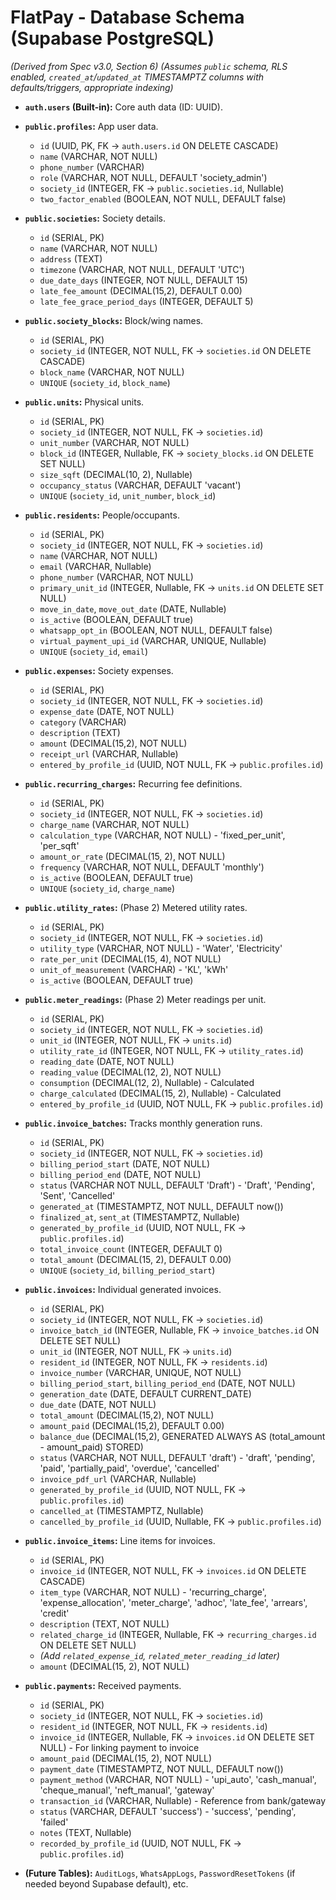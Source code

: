# FlatPay - Database Schema (Supabase PostgreSQL)

*(Derived from Spec v3.0, Section 6)*
*(Assumes `public` schema, RLS enabled, `created_at`/`updated_at` TIMESTAMPTZ columns with defaults/triggers, appropriate indexing)*

*   **`auth.users` (Built-in):** Core auth data (ID: UUID).
*   **`public.profiles`:** App user data.
    *   `id` (UUID, PK, FK -> `auth.users.id` ON DELETE CASCADE)
    *   `name` (VARCHAR, NOT NULL)
    *   `phone_number` (VARCHAR)
    *   `role` (VARCHAR, NOT NULL, DEFAULT 'society_admin')
    *   `society_id` (INTEGER, FK -> `public.societies.id`, Nullable)
    *   `two_factor_enabled` (BOOLEAN, NOT NULL, DEFAULT false)
*   **`public.societies`:** Society details.
    *   `id` (SERIAL, PK)
    *   `name` (VARCHAR, NOT NULL)
    *   `address` (TEXT)
    *   `timezone` (VARCHAR, NOT NULL, DEFAULT 'UTC')
    *   `due_date_days` (INTEGER, NOT NULL, DEFAULT 15)
    *   `late_fee_amount` (DECIMAL(15,2), DEFAULT 0.00)
    *   `late_fee_grace_period_days` (INTEGER, DEFAULT 5)
*   **`public.society_blocks`:** Block/wing names.
    *   `id` (SERIAL, PK)
    *   `society_id` (INTEGER, NOT NULL, FK -> `societies.id` ON DELETE CASCADE)
    *   `block_name` (VARCHAR, NOT NULL)
    *   `UNIQUE` (`society_id`, `block_name`)
*   **`public.units`:** Physical units.
    *   `id` (SERIAL, PK)
    *   `society_id` (INTEGER, NOT NULL, FK -> `societies.id`)
    *   `unit_number` (VARCHAR, NOT NULL)
    *   `block_id` (INTEGER, Nullable, FK -> `society_blocks.id` ON DELETE SET NULL)
    *   `size_sqft` (DECIMAL(10, 2), Nullable)
    *   `occupancy_status` (VARCHAR, DEFAULT 'vacant')
    *   `UNIQUE` (`society_id`, `unit_number`, `block_id`)
*   **`public.residents`:** People/occupants.
    *   `id` (SERIAL, PK)
    *   `society_id` (INTEGER, NOT NULL, FK -> `societies.id`)
    *   `name` (VARCHAR, NOT NULL)
    *   `email` (VARCHAR, Nullable)
    *   `phone_number` (VARCHAR, NOT NULL)
    *   `primary_unit_id` (INTEGER, Nullable, FK -> `units.id` ON DELETE SET NULL)
    *   `move_in_date`, `move_out_date` (DATE, Nullable)
    *   `is_active` (BOOLEAN, DEFAULT true)
    *   `whatsapp_opt_in` (BOOLEAN, NOT NULL, DEFAULT false)
    *   `virtual_payment_upi_id` (VARCHAR, UNIQUE, Nullable)
    *   `UNIQUE` (`society_id`, `email`)
*   **`public.expenses`:** Society expenses.
    *   `id` (SERIAL, PK)
    *   `society_id` (INTEGER, NOT NULL, FK -> `societies.id`)
    *   `expense_date` (DATE, NOT NULL)
    *   `category` (VARCHAR)
    *   `description` (TEXT)
    *   `amount` (DECIMAL(15,2), NOT NULL)
    *   `receipt_url` (VARCHAR, Nullable)
    *   `entered_by_profile_id` (UUID, NOT NULL, FK -> `public.profiles.id`)
*   **`public.recurring_charges`:** Recurring fee definitions.
    *   `id` (SERIAL, PK)
    *   `society_id` (INTEGER, NOT NULL, FK -> `societies.id`)
    *   `charge_name` (VARCHAR, NOT NULL)
    *   `calculation_type` (VARCHAR, NOT NULL) - 'fixed_per_unit', 'per_sqft'
    *   `amount_or_rate` (DECIMAL(15, 2), NOT NULL)
    *   `frequency` (VARCHAR, NOT NULL, DEFAULT 'monthly')
    *   `is_active` (BOOLEAN, DEFAULT true)
    *   `UNIQUE` (`society_id`, `charge_name`)
*   **`public.utility_rates`:** (Phase 2) Metered utility rates.
    *   `id` (SERIAL, PK)
    *   `society_id` (INTEGER, NOT NULL, FK -> `societies.id`)
    *   `utility_type` (VARCHAR, NOT NULL) - 'Water', 'Electricity'
    *   `rate_per_unit` (DECIMAL(15, 4), NOT NULL)
    *   `unit_of_measurement` (VARCHAR) - 'KL', 'kWh'
    *   `is_active` (BOOLEAN, DEFAULT true)
*   **`public.meter_readings`:** (Phase 2) Meter readings per unit.
    *   `id` (SERIAL, PK)
    *   `society_id` (INTEGER, NOT NULL, FK -> `societies.id`)
    *   `unit_id` (INTEGER, NOT NULL, FK -> `units.id`)
    *   `utility_rate_id` (INTEGER, NOT NULL, FK -> `utility_rates.id`)
    *   `reading_date` (DATE, NOT NULL)
    *   `reading_value` (DECIMAL(12, 2), NOT NULL)
    *   `consumption` (DECIMAL(12, 2), Nullable) - Calculated
    *   `charge_calculated` (DECIMAL(15, 2), Nullable) - Calculated
    *   `entered_by_profile_id` (UUID, NOT NULL, FK -> `public.profiles.id`)
*   **`public.invoice_batches`:** Tracks monthly generation runs.
    *   `id` (SERIAL, PK)
    *   `society_id` (INTEGER, NOT NULL, FK -> `societies.id`)
    *   `billing_period_start` (DATE, NOT NULL)
    *   `billing_period_end` (DATE, NOT NULL)
    *   `status` (VARCHAR NOT NULL, DEFAULT 'Draft') - 'Draft', 'Pending', 'Sent', 'Cancelled'
    *   `generated_at` (TIMESTAMPTZ, NOT NULL, DEFAULT now())
    *   `finalized_at`, `sent_at` (TIMESTAMPTZ, Nullable)
    *   `generated_by_profile_id` (UUID, NOT NULL, FK -> `public.profiles.id`)
    *   `total_invoice_count` (INTEGER, DEFAULT 0)
    *   `total_amount` (DECIMAL(15, 2), DEFAULT 0.00)
    *   `UNIQUE` (`society_id`, `billing_period_start`)
*   **`public.invoices`:** Individual generated invoices.
    *   `id` (SERIAL, PK)
    *   `society_id` (INTEGER, NOT NULL, FK -> `societies.id`)
    *   `invoice_batch_id` (INTEGER, Nullable, FK -> `invoice_batches.id` ON DELETE SET NULL)
    *   `unit_id` (INTEGER, NOT NULL, FK -> `units.id`)
    *   `resident_id` (INTEGER, NOT NULL, FK -> `residents.id`)
    *   `invoice_number` (VARCHAR, UNIQUE, NOT NULL)
    *   `billing_period_start`, `billing_period_end` (DATE, NOT NULL)
    *   `generation_date` (DATE, DEFAULT CURRENT_DATE)
    *   `due_date` (DATE, NOT NULL)
    *   `total_amount` (DECIMAL(15,2), NOT NULL)
    *   `amount_paid` (DECIMAL(15,2), DEFAULT 0.00)
    *   `balance_due` (DECIMAL(15,2), GENERATED ALWAYS AS (total_amount - amount_paid) STORED)
    *   `status` (VARCHAR, NOT NULL, DEFAULT 'draft') - 'draft', 'pending', 'paid', 'partially_paid', 'overdue', 'cancelled'
    *   `invoice_pdf_url` (VARCHAR, Nullable)
    *   `generated_by_profile_id` (UUID, NOT NULL, FK -> `public.profiles.id`)
    *   `cancelled_at` (TIMESTAMPTZ, Nullable)
    *   `cancelled_by_profile_id` (UUID, Nullable, FK -> `public.profiles.id`)
*   **`public.invoice_items`:** Line items for invoices.
    *   `id` (SERIAL, PK)
    *   `invoice_id` (INTEGER, NOT NULL, FK -> `invoices.id` ON DELETE CASCADE)
    *   `item_type` (VARCHAR, NOT NULL) - 'recurring_charge', 'expense_allocation', 'meter_charge', 'adhoc', 'late_fee', 'arrears', 'credit'
    *   `description` (TEXT, NOT NULL)
    *   `related_charge_id` (INTEGER, Nullable, FK -> `recurring_charges.id` ON DELETE SET NULL)
    *   *(Add `related_expense_id`, `related_meter_reading_id` later)*
    *   `amount` (DECIMAL(15, 2), NOT NULL)
*   **`public.payments`:** Received payments.
    *   `id` (SERIAL, PK)
    *   `society_id` (INTEGER, NOT NULL, FK -> `societies.id`)
    *   `resident_id` (INTEGER, NOT NULL, FK -> `residents.id`)
    *   `invoice_id` (INTEGER, Nullable, FK -> `invoices.id` ON DELETE SET NULL) - For linking payment to invoice
    *   `amount_paid` (DECIMAL(15, 2), NOT NULL)
    *   `payment_date` (TIMESTAMPTZ, NOT NULL, DEFAULT now())
    *   `payment_method` (VARCHAR, NOT NULL) - 'upi_auto', 'cash_manual', 'cheque_manual', 'neft_manual', 'gateway'
    *   `transaction_id` (VARCHAR, Nullable) - Reference from bank/gateway
    *   `status` (VARCHAR, DEFAULT 'success') - 'success', 'pending', 'failed'
    *   `notes` (TEXT, Nullable)
    *   `recorded_by_profile_id` (UUID, NOT NULL, FK -> `public.profiles.id`)

*   **(Future Tables):** `AuditLogs`, `WhatsAppLogs`, `PasswordResetTokens` (if needed beyond Supabase default), etc.